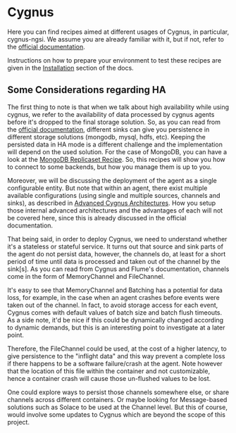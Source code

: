 # Cygnus

Here you can find recipes aimed at different usages of Cygnus, in particular,
cygnus-ngsi. We assume you are already familiar with it, but if not, refer to
the [official documentation](http://fiware-cygnus.readthedocs.io/en/latest/index.html).

Instructions on how to prepare your environment to test these recipes are given
in the [Installation](../../installation.md) section of the docs.


## Some Considerations regarding HA

The first thing to note is that when we talk about high availability while using
cygnus, we refer to the availability of data processed by cygnus agents before
it's dropped to the final storage solution. So, as you can read from the
[official documentation](http://fiware-cygnus.readthedocs.io/en/latest/index.html),
different sinks can give you persistence in different storage solutions
(mongodb, mysql, hdfs, etc). Keeping the persisted data in HA mode is a
different challenge and the implementation will depend on the used solution.
For the case of MongoDB, you can have a look at the
[MongoDB Replicaset Recipe](../../utils/mongo-replicaset/readme.md).
So, this recipes will show you how to connect to some backends, but how you
manage them is up to you.

Moreover, we will be discussing the deployment of the agent as a single
configurable entity. But note that within an agent, there exist multiple
available configurations (using single and multiple sources, channels and
sinks), as described in
[Advanced Cygnus Architectures](http://fiware-cygnus.readthedocs.io/en/latest/architecture/index.html#advanced-cygnus-architectures).
How you setup those internal advanced architectures and the advantages of each
will not be covered here, since this is already discussed in the official
documentation.

That being said, in order to deploy Cygnus, we need to understand whether it's
a stateless or stateful service. It turns out that source and sink parts of the
agent do not persist data, however, the channels do, at least for a short period
of time until data is processed and taken out of the channel by the sink[s]. As
you can read from Cygnus and Flume's documentation, channels come in the form of
MemoryChannel and FileChannel.

It's easy to see that MemoryChannel and Batching has a potential for data loss,
for example, in the case when an agent crashes before events were taken out of
the channel. In fact, to avoid storage access for each event, Cygnus comes with
default values of batch size and batch flush timeouts. As a side note, it'd be
nice if this could be dynamically changed according to dynamic demands, but this
is an interesting point to investigate at a later point.

Therefore, the FileChannel could be used, at the cost of a higher latency, to
give persistence to the "inflight data" and this way prevent a complete loss
if there happens to be a software failure/crash at the agent. Note however that
the location of this file within the container and not customizable, hence
a container crash will cause those un-flushed values to be lost.

One could explore ways to persist those channels somewhere else, or share
channels across different containers. Or maybe looking for Message-based
solutions such as Solace to be used at the Channel level. But this of course,
would involve some updates to Cygnus which are beyond the scope of this project.
